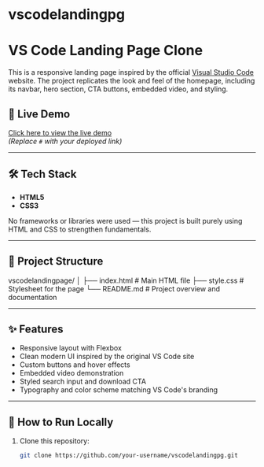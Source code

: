 ﻿# vscodelandingpg
# VS Code Landing Page Clone

This is a responsive landing page inspired by the official [Visual Studio Code](https://code.visualstudio.com/) website. The project replicates the look and feel of the homepage, including its navbar, hero section, CTA buttons, embedded video, and styling.

## 🔗 Live Demo

[Click here to view the live demo](#https://vscodelandingpg.netlify.app/)  
*(Replace `#` with your deployed link)*

---


## 🛠️ Tech Stack

- **HTML5**
- **CSS3**

No frameworks or libraries were used — this project is built purely using HTML and CSS to strengthen fundamentals.

---

## 📁 Project Structure

vscodelandingpage/
│
├── index.html # Main HTML file
├── style.css # Stylesheet for the page
└── README.md # Project overview and documentation



---

## ✨ Features

- Responsive layout with Flexbox
- Clean modern UI inspired by the original VS Code site
- Custom buttons and hover effects
- Embedded video demonstration
- Styled search input and download CTA
- Typography and color scheme matching VS Code's branding

---

## 🚀 How to Run Locally

1. Clone this repository:
   ```bash
   git clone https://github.com/your-username/vscodelandingpg.git

